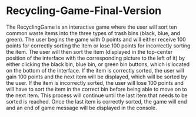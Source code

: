 # Recycling-Game-Final-Version

The RecyclingGame is an interactive game where the user will sort ten common waste items into the three types of trash bins (black, blue, and green). The user begins the game with 0 points and will either receive 100 points for correctly sorting the item or lose 100 points for incorrectly sorting the item. The user will then sort the item (displayed in the top-center position of the interface with the corresponding picture to the left of it) by either clicking the black bin, blue bin, or green bin buttons, which is located on the bottom of the interface. If the item is correctly sorted, the user will gain 100 points and the next item will be displayed, which will be sorted by the user. If the item is incorrectly sorted, the user will lose 100 points and will have to sort the item in the correct bin before being able to move on to the next item. This process will continue until the last item that needs to be sorted is reached. Once the last item is correctly sorted, the game will end and an end of game message will be displayed in the console.
